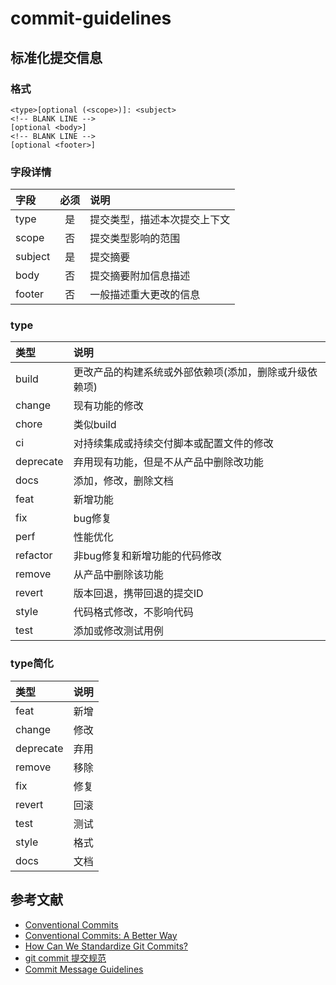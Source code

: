 # commit-guidelines

## 标准化提交信息
### 格式
```
<type>[optional (<scope>)]: <subject>
<!-- BLANK LINE -->
[optional <body>]
<!-- BLANK LINE -->
[optional <footer>]
```

### 字段详情
|字段|必须|说明|
|:--|:--:|:--|
|type|是|提交类型，描述本次提交上下文|
|scope|否|提交类型影响的范围|
|subject|是|提交摘要|
|body|否|提交摘要附加信息描述|
|footer|否|一般描述重大更改的信息|

### type
|类型|说明|
|:--|:--|
|build|更改产品的构建系统或外部依赖项(添加，删除或升级依赖项)|
|change|现有功能的修改|
|chore|类似build|
|ci|对持续集成或持续交付脚本或配置文件的修改|
|deprecate|弃用现有功能，但是不从产品中删除改功能|
|docs|添加，修改，删除文档|
|feat|新增功能|
|fix|bug修复|
|perf|性能优化|
|refactor|非bug修复和新增功能的代码修改|
|remove|从产品中删除该功能|
|revert|版本回退，携带回退的提交ID|
|style|代码格式修改，不影响代码|
|test|添加或修改测试用例|

### type简化
|类型|说明|
|:--|:--|
|feat|新增|
|change|修改|
|deprecate|弃用|
|remove|移除|
|fix|修复|
|revert|回滚|
|test|测试|
|style|格式|
|docs|文档|

## 参考文献
- [Conventional Commits](https://www.conventionalcommits.org/en/v1.0.0/)
- [Conventional Commits: A Better Way](https://medium.com/neudesic-innovation/conventional-commits-a-better-way-78d6785c2e08)
- [How Can We Standardize Git Commits?](https://www.alibabacloud.com/blog/how-can-we-standardize-git-commits_597372)
- [git commit 提交规范](https://www.jianshu.com/p/851ec9cd1709)
- [Commit Message Guidelines](https://github.com/angular/angular/blob/22b96b9/CONTRIBUTING.md#commit)




